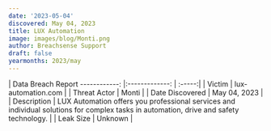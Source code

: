 ```yaml
---
date: '2023-05-04'
discovered: May 04, 2023
title: LUX Automation
image: images/blog/Monti.png
author: Breachsense Support
draft: false
yearmonths: 2023/may
---
```



| Data Breach Report
------------:     |:-------------:    | :-----:|
| Victim      | lux-automation.com      | 
| Threat Actor      | Monti      | 
| Date Discovered      | May 04, 2023      | 
| Description      | LUX Automation offers you professional services and individual solutions for complex tasks in automation, drive and safety technology.      | 
| Leak Size      | Unknown      | 

